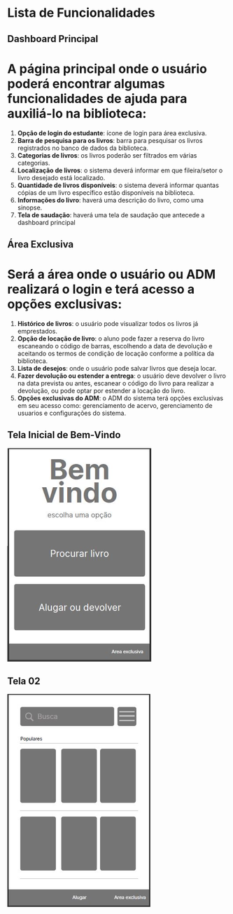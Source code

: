 # Lista de Funcionalidades

## Dashboard Principal

# A página principal onde o usuário poderá encontrar algumas funcionalidades de ajuda para auxiliá-lo na biblioteca:

1. **Opção de login do estudante**: ícone de login para área exclusiva.
2. **Barra de pesquisa para os livros**: barra para pesquisar os livros registrados no banco de dados da biblioteca.
3. **Categorias de livros**: os livros poderão ser filtrados em várias categorias.
4. **Localização de livros**: o sistema deverá informar em que fileira/setor o livro desejado está localizado.
5. **Quantidade de livros disponíveis**: o sistema deverá informar quantas cópias de um livro específico estão disponíveis na biblioteca.
6. **Informações do livro**: haverá uma descrição do livro, como uma sinopse.
7. **Tela de saudação**: haverá uma tela de saudação que antecede a dashboard principal

## Área Exclusiva

# Será a área onde o usuário ou ADM realizará o login e terá acesso a opções exclusivas:

1. **Histórico de livros**: o usuário pode visualizar todos os livros já emprestados.
2. **Opção de locação de livro**: o aluno pode fazer a reserva do livro escaneando o código de barras, escolhendo a data de devolução e aceitando os termos de condição de locação conforme a política da biblioteca.
3. **Lista de desejos**: onde o usuário pode salvar livros que deseja locar.
4. **Fazer devolução ou estender a entrega**: o usuário deve devolver o livro na data prevista ou antes, escanear o código do livro para realizar a devolução, ou pode optar por estender a locação do livro.
5. **Opções exclusivas do ADM**: o ADM do sistema terá opções exclusivas em seu acesso como: gerenciamento de acervo, gerenciamento de usuarios e configurações do sistema.

## Tela Inicial de Bem-Vindo 
![Tela de Bem-Vindo](/Imagens/01.JPG) 


## Tela 02 
![Tela de Busca](/Imagens/02.JPG) 


